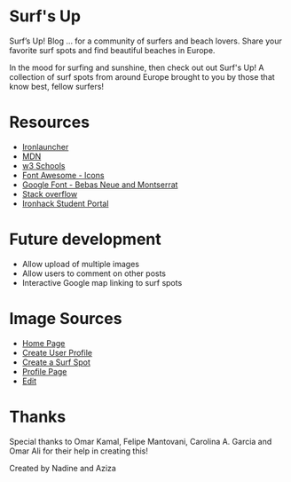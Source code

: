# Surf's Up

Surf’s Up! Blog
… for a community of surfers and beach lovers.
Share your favorite surf spots and find beautiful beaches in Europe.

In the mood for surfing and sunshine, then check out out Surf's Up! 
A collection of surf spots from around Europe brought to you by those that know best, fellow surfers!

# Resources

- [Ironlauncher](https://www.npmjs.com/package/ironlauncher)
- [MDN](https://developer.mozilla.org/en-US/)
- [w3 Schools](https://www.w3schools.com/graphics/game_components.asp)
- [Font Awesome - Icons](https://fontawesome.com/)
- [Google Font - Bebas Neue and Montserrat](https://fonts.google.com/specimen/Bebas+Neue?preview.text=Home%20%20%20%20All%20Surf%20Spots&preview.text_type=custom&category=Display,Handwriting)
- [Stack overflow](https://stackoverflow.com/)
- [Ironhack Student Portal](https://next.ironhack.com/us/en/web-development)

# Future development

- Allow upload of multiple images
- Allow users to comment on other posts
- Interactive Google map linking to surf spots 

# Image Sources

- [Home Page](https://unsplash.com/photos/-JXrMLIg91g?utm_source=unsplash&utm_medium=referral&utm_content=creditShareLink)
- [Create User Profile](https://unsplash.com/photos/Dq5P6eWZXNY)
- [Create a Surf Spot](https://unsplash.com/photos/QT-l619id6w)
- [Profile Page](https://unsplash.com/photos/2FFh56Q9jWs)
- [Edit](https://unsplash.com/photos/4BdKzNt1TKA)

# Thanks

Special thanks to Omar Kamal, Felipe Mantovani, Carolina A. Garcia and Omar Ali for their help in creating this!

Created by Nadine and Aziza 
